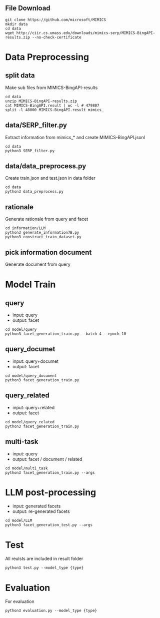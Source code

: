 ## File Download
```
git clone https://github.com/microsoft/MIMICS
mkdir data
cd data
wget http://ciir.cs.umass.edu/downloads/mimics-serp/MIMICS-BingAPI-results.zip --no-check-certificate
```

# Data Preprocessing
## split data
Make sub files from MIMICS-BingAPI-results
```
cd data
unzip MIMICS-BingAPI-results.zip
cat MIMICS-BingAPI.result | wc -l # 479807
split -l 48000 MIMICS-BingAPI.result mimics_
```

## data/SERP_filter.py
Extract information from mimics_* and create MIMICS-BingAPI.jsonl
```
cd data
python3 SERP_filter.py
```

## data/data_preprocess.py
Create train.json and test.json in data folder
```
cd data
python3 data_preprocess.py
```

## rationale
Generate rationale from query and facet
```
cd information/LLM
python3 generate_information7B.py
python3 construct_train_dataset.py
```

## pick information document
Generate document from query

# Model Train

## query
- input: query
- output: facet
```
cd model/query
python3 facet_generation_train.py --batch 4 --epoch 10
```

## query_documet
- input: query+documet
- output: facet
```
cd model/query_document
python3 facet_generation_train.py
```

## query_related
- input: query+related
- output: facet
```
cd model/query_related
python3 facet_generation_train.py
```

## multi-task
- input: query
- output: facet / document / related
```
cd model/multi_task
python3 facet_generation_train.py --args
```

# LLM post-processing
- input: generated facets
- output: re-generated facets
```
cd model/LLM
python3 facet_generation_test.py --args
```

# Test
All reulsts are included in result folder
```
python3 test.py --model_type {type}
```

# Evaluation
For evaluation
```
python3 evaluation.py --model_type {type}
```